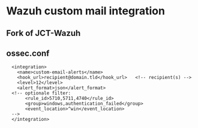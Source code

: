 # Wazuh custom mail integration
## Fork of JCT-Wazuh


## ossec.conf
```
  <integration>
    <name>custom-email-alerts</name>
    <hook_url>recipient@domain.tld</hook_url>   <!-- recipient(s) -->
    <level>12</level>
    <alert_format>json</alert_format>
  <!-- optionale filter:
       <rule_id>5710,5711,4740</rule_id>
       <group>windows,authentication_failed</group>
       <event_location>^win</event_location>
  -->
  </integration>
```
